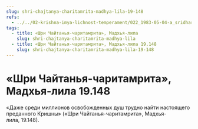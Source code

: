 ```yaml
---
slug: shri-chajtanya-charitamrita-madhya-lila-19-148
refs:
  - ../../02-krishna-imya-lichnost-temperament/022_1983-05-04-a_sridharmj_rabstvo_u_absoluta-vysochayshaya_svoboda.md
tags:
  - title: «Шри Чайтанья-чаритамрита», Мадхья-лила
    slug: shri-chajtanya-charitamrita-madhya-lila
  - title: «Шри Чайтанья-чаритамрита», Мадхья-лила 19.148
    slug: shri-chajtanya-charitamrita-madhya-lila-19-148
---
```


# «Шри Чайтанья-чаритамрита», Мадхья-лила 19.148

«Даже среди миллионов освобожденных душ трудно найти настоящего преданного Кришны» («Шри Чайтанья-чаритамрита», Мадхья-лила, 19.148).
